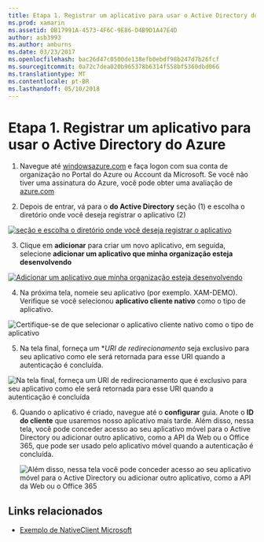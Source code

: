 ```yaml
---
title: Etapa 1. Registrar um aplicativo para usar o Active Directory do Azure
ms.prod: xamarin
ms.assetid: 0B17991A-4573-4F6C-9E86-D4B9D1A47E4D
author: asb3993
ms.author: amburns
ms.date: 03/23/2017
ms.openlocfilehash: bac26d47c0500de138efb0ebdf98b247d7b26fcf
ms.sourcegitcommit: 0a72c7dea020b965378b6314f558bf5360dbd066
ms.translationtype: MT
ms.contentlocale: pt-BR
ms.lasthandoff: 05/10/2018
---
```

# <a name="step-1-register-an-app-to-use-azure-active-directory"></a>Etapa 1. Registrar um aplicativo para usar o Active Directory do Azure

1. Navegue até [windowsazure.com](https://manage.windowsazure.com) e faça logon com sua conta de organização no Portal do Azure ou Account da Microsoft. Se você não tiver uma assinatura do Azure, você pode obter uma avaliação de [azure.com](http://www.azure.com)

2. Depois de entrar, vá para o **do Active Directory** seção (1) e escolha o diretório onde você deseja registrar o aplicativo (2)

  [ ![](register-images/01.-active-directory-in-azure-portal-sml.jpg "seção e escolha o diretório onde você deseja registrar o aplicativo")](register-images/01.-active-directory-in-azure-portal.jpg#lightbox)

3. Clique em **adicionar** para criar um novo aplicativo, em seguida, selecione **adicionar um aplicativo que minha organização esteja desenvolvendo**

  [ ![](register-images/02.-add-new-application-sml.jpg "Adicionar um aplicativo que minha organização esteja desenvolvendo")](register-images/02.-add-new-application.jpg#lightbox)

4. Na próxima tela, nomeie seu aplicativo (por exemplo. XAM-DEMO).
  Verifique se você selecionou **aplicativo cliente nativo** como o tipo de aplicativo.

  ![](register-images/03.-app-name.jpg "Certifique-se de que selecionar o aplicativo cliente nativo como o tipo de aplicativo")

5. Na tela final, forneça um **URI de redirecionamento* seja exclusivo para seu aplicativo como ele será retornada para esse URI quando a autenticação é concluída.

  ![](register-images/04.-app-redirect.jpg "Na tela final, forneça um URI de redirecionamento que é exclusivo para seu aplicativo como ele será retornada para esse URI quando a autenticação é concluída")

6. Quando o aplicativo é criado, navegue até o **configurar** guia. Anote o **ID do cliente** que usaremos nosso aplicativo mais tarde. Além disso, nessa tela, você pode conceder acesso ao seu aplicativo móvel para o Active Directory ou adicionar outro aplicativo, como a API da Web ou o Office 365, que pode ser usado pelo aplicativo móvel quando a autenticação é concluída.

    ![](register-images/05.-configure.jpg "Além disso, nessa tela você pode conceder acesso ao seu aplicativo móvel para o Active Directory ou adicionar outro aplicativo, como a API da Web ou o Office 365")



## <a name="related-links"></a>Links relacionados

- [Exemplo de NativeClient Microsoft](https://github.com/AzureADSamples/NativeClient-MultiTarget-DotNet)
